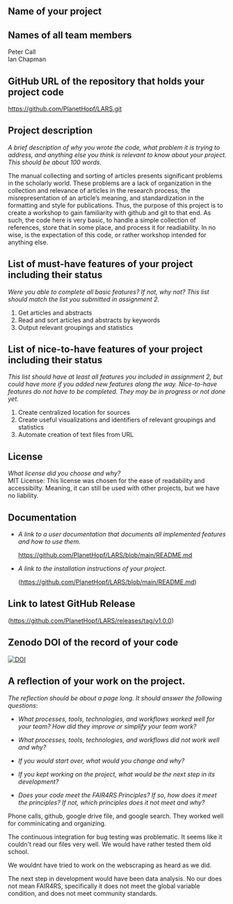 ## Name of your project

## Names of all team members 
Peter Call   
Ian Chapman
## GitHub URL of the repository that holds your project code
https://github.com/PlanetHopf/LARS.git
## Project description
*A brief description of why you wrote the code, what problem it is trying to address, and anything else you think is relevant to know about your project. This should be about 100 words.*

The manual collecting and sorting of articles presents significant problems in the scholarly world. These problems are a lack of organization in the collection and relevance of articles in the research process, the misrepresentation of an article’s meaning, and standardization in the formatting and style for publications. Thus, the purpose of this project is to create a workshop to gain familiarity with github and git to that end. As such, the code here is very basic, to handle a simple collection of references, store that in some place, and process it for readiability. In no wise, is the expectation of this code, or rather workshop intended for anything else.

## List of must-have features of your project including their status
*Were you able to complete all basic features? If not, why not? This list should match the list you submitted in assignment 2.*
 1. Get articles and abstracts
 2. Read and sort articles and abstracts by keywords
 3. Output relevant groupings and statistics

## List of nice-to-have features of your project including their status
*This list should have at least all features you included in assignment 2, but could have more if you added new features along the way. Nice-to-have features do not have to be completed. They may be in progress or not done yet.*
 1. Create centralized location for sources
 2. Create useful visualizations and identifiers of relevant groupings and statistics
 3. Automate creation of text files from URL

## License
*What license did you choose and why?*  
MIT License:
This license was chosen for the ease of readability and accessibilty. Meaning, it can still be used with other projects, but we have no liability.
## Documentation
- *A link to a user documentation that documents all implemented features and how to use them.*
  
  https://github.com/PlanetHopf/LARS/blob/main/README.md
  
- *A link to the installation instructions of your project.*
 
  (https://github.com/PlanetHopf/LARS/blob/main/README.md)

## Link to latest GitHub Release

(https://github.com/PlanetHopf/LARS/releases/tag/v1.0.0)

## Zenodo DOI of the record of your code

[![DOI](https://zenodo.org/badge/747956869.svg)](https://zenodo.org/doi/10.5281/zenodo.10720048)

## A reflection of your work on the project.
*The reflection should be about a page long. It should answer the following questions*:
 - *What processes, tools, technologies, and workflows worked well for your team? How did they improve or simplify your team work?*
 
 - *What processes, tools, technologies, and workflows did not work well and why?* 
 
 - *If you would start over, what would you change and why?*
 
 - *If you kept working on the project, what would be the next step in its development?*
 
 - *Does your code meet the FAIR4RS Principles? If so, how does it meet the principles? If not, which principles does it not meet and why?*

Phone calls, github, google drive file, and google search. They worked well for comminicating and organizing. 

The continuous integration for bug testing was problematic. It seems like it couldn't read our files very well. We would have rather tested them old school.

We wouldnt have tried to work on the webscraping as heard as we did. 

The next step in development would have been data analysis.
No our does not mean FAIR4RS, specifically it does not meet the global variable condition, and does not meet community standards. 
